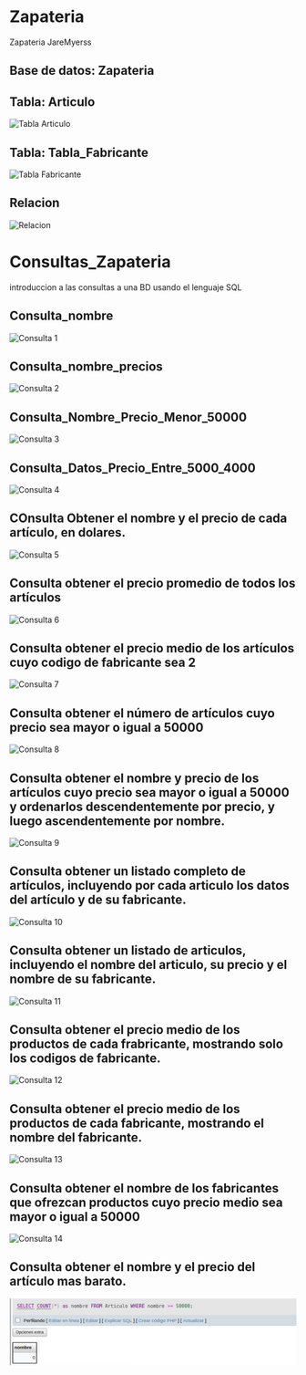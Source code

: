 # Zapateria
Zapateria JareMyerss

## Base de datos: Zapateria
## Tabla: Articulo

![Tabla Articulo](Tabla_Articulo.png 'Tabla Cliente')

## Tabla: Tabla_Fabricante

![Tabla Fabricante](Tabla_Fabricante.png 'Tabla Cliente')

## Relacion

![Relacion](Relacion.png 'Tabla Cliente')

# Consultas_Zapateria
introduccion a las consultas a una BD usando el lenguaje SQL

## Consulta_nombre

![Consulta 1](Consulta1_Zapateria.png 'Nombre articulos')

## Consulta_nombre_precios

![Consulta 2](Nombre_Precios.png 'Nombre y Precios')

## Consulta_Nombre_Precio_Menor_50000

![Consulta 3](Menor_50000.png 'Nombre  Precio Menor 50000')

##  Consulta_Datos_Precio_Entre_5000_4000

![Consulta 4](5000_40000.png 'Datos Precio Entre 5000 40000')

## COnsulta Obtener el nombre y el precio de cada artículo, en dolares.

![Consulta 5](Dolares.png 'Dolares')

## Consulta obtener el precio promedio de todos los artículos

![Consulta 6](Precio_Prom.png 'PROM')

## Consulta obtener el precio medio de los artículos cuyo codigo de fabricante sea 2

![Consulta 7](Codigo_2.png 'Precio, Codigo 2')

## Consulta obtener el número de artículos cuyo precio sea mayor o igual a 50000

![Consulta 8](Numero_de_articulos.png 'Cantidad de aritculos cuyo precio sea >= 50000')

## Consulta obtener el nombre y precio de los artículos cuyo precio sea mayor o igual a 50000 y ordenarlos descendentemente por precio, y luego ascendentemente por nombre.

![Consulta 9](Consulta_9_Zapateria.png 'Ordenar datos')

## Consulta obtener un listado completo de artículos, incluyendo por cada articulo los datos del artículo y de su fabricante.

![Consulta 10](Consulta_10_zapa.png 'LIST ART')

## Consulta obtener un listado de articulos, incluyendo el nombre del articulo, su precio y el nombre de su fabricante.

![Consulta 11](Consulta_11_zapa.png 'LIST ART, nombre, precio, idfrabicante')

## Consulta obtener el precio medio de los productos  de cada frabricante, mostrando solo los codigos de fabricante.

![Consulta 12](Consulta_12_zapa.png 'Precio medio, con codigo')

## Consulta obtener el precio medio de los productos de cada fabricante, mostrando el nombre del fabricante.

![Consulta 13](Consulta_13_zapa.png 'Precio medio, con nombre')

## Consulta obtener el nombre de los fabricantes que ofrezcan productos cuyo precio medio sea mayor o igual a 50000

![Consulta 14](Consulta_14_zapa.png 'nombre, precio mayor 50000')

## Consulta obtener el nombre y el precio del artículo mas barato.


![Consulta 15](Consulta_15_zapa.png 'nombre, precio mas barato')
